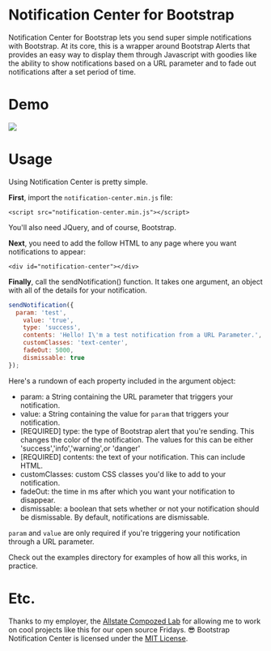 # Notification Center for Bootstrap
Notification Center for Bootstrap lets you send super simple notifications with Bootstrap. At its core, this is a wrapper around Bootstrap Alerts that provides an easy way to display them through Javascript with goodies like the ability to show notifications based on a URL parameter and to fade out notifications after a set period of time.

# Demo

<img src="https://media.giphy.com/media/3oz8xV3ZWCoPQaASTm/giphy.gif"></img>

# Usage
Using Notification Center is pretty simple. 

**First**, import the `notification-center.min.js` file:

`<script src="notification-center.min.js"></script>`

You'll also need JQuery, and of course, Bootstrap.

**Next**, you need to add the follow HTML to any page where you want notifications to appear:

`<div id="notification-center"></div>`

**Finally**, call the sendNotification() function. It takes one argument, an object with all of the details for your notification.
```js
sendNotification({
  param: 'test',
	value: 'true',
	type: 'success',
	contents: 'Hello! I\'m a test notification from a URL Parameter.',
	customClasses: 'text-center',
	fadeOut: 5000,
	dismissable: true
});
```

Here's a rundown of each property included in the argument object:
- param: a String containing the URL parameter that triggers your notification.
- value: a String containing the value for `param` that triggers your notification. 
- [REQUIRED] type: the type of Bootstrap alert that you're sending. This changes the color of the notification. The values for this can be either 'success','info','warning',or 'danger'
- [REQUIRED] contents: the text of your notification. This can include HTML.
- customClasses: custom CSS classes you'd like to add to your notification.
- fadeOut: the time in ms after which you want your notification to disappear.
- dismissable: a boolean that sets whether or not your notification should be dismissable. By default, notifications are dismissable.

`param` and `value` are only required if you're triggering your notification through a URL parameter.

Check out the examples directory for examples of how all this works, in practice.

# Etc.
Thanks to my employer, the [Allstate Compozed Lab](https://github.com/compozed) for allowing me to work on cool projects like this for our open source Fridays. 😎 Bootstrap Notification Center is licensed under the [MIT License](https://github.com/alexarena/notification-center/blob/master/LICENSE).
